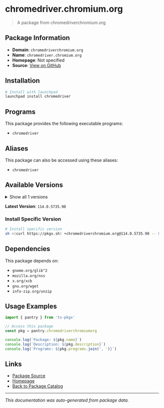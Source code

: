 # chromedriver.chromium.org

> A package from chromedriverchromium.org

## Package Information

- **Domain**: `chromedriverchromium.org`
- **Name**: `chromedriver.chromium.org`
- **Homepage**: Not specified
- **Source**: [View on GitHub](https://github.com/pkgxdev/pantry/tree/main/projects/chromedriver.chromium.org/package.yml)

## Installation

```bash
# Install with launchpad
launchpad install chromedriver
```

## Programs

This package provides the following executable programs:

- `chromedriver`

## Aliases

This package can also be accessed using these aliases:

- `chromedriver`

## Available Versions

<details>
<summary>Show all 1 versions</summary>

- `114.0.5735.90`

</details>

**Latest Version**: `114.0.5735.90`

### Install Specific Version

```bash
# Install specific version
sh <(curl https://pkgx.sh) +chromedriverchromium.org@114.0.5735.90 -- $SHELL -i
```

## Dependencies

This package depends on:

- `gnome.org/glib^2`
- `mozilla.org/nss`
- `x.org/xcb`
- `gnu.org/wget`
- `info-zip.org/unzip`

## Usage Examples

```typescript
import { pantry } from 'ts-pkgx'

// Access this package
const pkg = pantry.chromedriverchromiumorg

console.log(`Package: ${pkg.name}`)
console.log(`Description: ${pkg.description}`)
console.log(`Programs: ${pkg.programs.join(', ')}`)
```

## Links

- [Package Source](https://github.com/pkgxdev/pantry/tree/main/projects/chromedriver.chromium.org/package.yml)
- [Homepage](#)
- [Back to Package Catalog](../package-catalog.md)

---

*This documentation was auto-generated from package data.*
